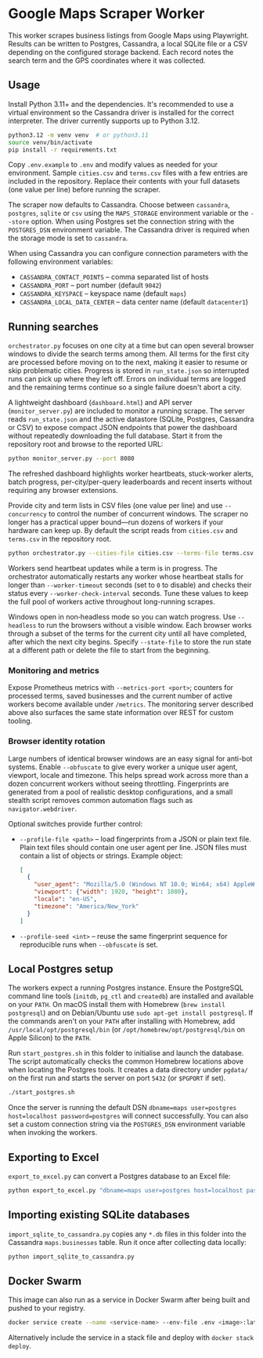 # Google Maps Scraper Worker

This worker scrapes business listings from Google Maps using Playwright.
Results can be written to Postgres, Cassandra, a local SQLite file or a
CSV depending on the configured storage backend. Each record notes the search
term and the GPS coordinates where it was collected.

## Usage

Install Python 3.11+ and the dependencies. It's recommended to use a virtual
environment so the Cassandra driver is installed for the correct interpreter.
The driver currently supports up to Python 3.12.

```bash
python3.12 -m venv venv  # or python3.11
source venv/bin/activate
pip install -r requirements.txt
```

Copy `.env.example` to `.env` and modify values as needed for your environment.
Sample `cities.csv` and `terms.csv` files with a few entries are included in the
repository. Replace their contents with your full datasets (one value per line)
before running the scraper.

The scraper now defaults to Cassandra. Choose between `cassandra`, `postgres`,
`sqlite` or `csv` using the `MAPS_STORAGE` environment variable or the `--store`
option. When using Postgres set the connection string with the `POSTGRES_DSN`
environment variable. The Cassandra driver is required when the storage mode is
set to `cassandra`.

When using Cassandra you can configure connection parameters with the following
environment variables:

- `CASSANDRA_CONTACT_POINTS` – comma separated list of hosts
- `CASSANDRA_PORT` – port number (default `9042`)
- `CASSANDRA_KEYSPACE` – keyspace name (default `maps`)
- `CASSANDRA_LOCAL_DATA_CENTER` – data center name (default `datacenter1`)

## Running searches

`orchestrator.py` focuses on one city at a time but can open several browser
windows to divide the search terms among them. All terms for the first city are
processed before moving on to the next, making it easier to resume or skip
problematic cities. Progress is stored in `run_state.json` so interrupted runs
can pick up where they left off. Errors on individual terms are logged and the
remaining terms continue so a single failure doesn't abort a city.

A lightweight dashboard (`dashboard.html`) and API server (`monitor_server.py`)
are included to monitor a running scrape. The server reads `run_state.json`
and the active datastore (SQLite, Postgres, Cassandra or CSV) to expose compact
JSON endpoints that power the dashboard without repeatedly downloading the full
database. Start it from the repository root and browse to the reported URL:

```bash
python monitor_server.py --port 8080
```

The refreshed dashboard highlights worker heartbeats, stuck-worker alerts,
batch progress, per-city/per-query leaderboards and recent inserts without
requiring any browser extensions.

Provide city and term lists in CSV files (one value per line) and use
`--concurrency` to control the number of concurrent windows. The scraper no
longer has a practical upper bound—run dozens of workers if your hardware can
keep up. By default the script reads from `cities.csv` and `terms.csv` in the
repository root.

```bash
python orchestrator.py --cities-file cities.csv --terms-file terms.csv --steps 0 --concurrency 3
```

Workers send heartbeat updates while a term is in progress. The orchestrator
automatically restarts any worker whose heartbeat stalls for longer than
`--worker-timeout` seconds (set to `0` to disable) and checks their status every
`--worker-check-interval` seconds. Tune these values to keep the full pool of
workers active throughout long-running scrapes.

Windows open in non‑headless mode so you can watch progress. Use `--headless`
to run the browsers without a visible window. Each browser works through a
subset of the terms for the current city until all have completed, after which
the next city begins. Specify `--state-file` to store the run state at a
different path or delete the file to start from the beginning.

### Monitoring and metrics

Expose Prometheus metrics with `--metrics-port <port>`; counters for processed
terms, saved businesses and the current number of active workers become
available under `/metrics`. The monitoring server described above also surfaces
the same state information over REST for custom tooling.

### Browser identity rotation

Large numbers of identical browser windows are an easy signal for anti-bot
systems. Enable `--obfuscate` to give every worker a unique user agent,
viewport, locale and timezone. This helps spread work across more than a dozen
concurrent workers without seeing throttling. Fingerprints are generated from a
pool of realistic desktop configurations, and a small stealth script removes
common automation flags such as `navigator.webdriver`.

Optional switches provide further control:

- `--profile-file <path>` – load fingerprints from a JSON or plain text file.
  Plain text files should contain one user agent per line. JSON files must
  contain a list of objects or strings. Example object:

  ```json
  [
    {
      "user_agent": "Mozilla/5.0 (Windows NT 10.0; Win64; x64) AppleWebKit/537.36 (KHTML, like Gecko) Chrome/123.0.6312.86 Safari/537.36",
      "viewport": {"width": 1920, "height": 1080},
      "locale": "en-US",
      "timezone": "America/New_York"
    }
  ]
  ```

- `--profile-seed <int>` – reuse the same fingerprint sequence for reproducible
  runs when `--obfuscate` is set.

## Local Postgres setup

The workers expect a running Postgres instance.
Ensure the PostgreSQL command line tools (`initdb`, `pg_ctl` and `createdb`)
are installed and available on your `PATH`. On macOS install them with
Homebrew (`brew install postgresql`) and on Debian/Ubuntu use
`sudo apt-get install postgresql`. If the commands aren't on your `PATH` after
installing with Homebrew, add `/usr/local/opt/postgresql/bin` (or
`/opt/homebrew/opt/postgresql/bin` on Apple Silicon) to the `PATH`.

Run `start_postgres.sh` in this folder to initialise and launch the database.
The script automatically checks the common Homebrew locations above when
locating the Postgres tools. It creates a data directory under `pgdata/` on the
first run and starts the server on port `5432` (or `$PGPORT` if set).

```bash
./start_postgres.sh
```

Once the server is running the default DSN `dbname=maps user=postgres host=localhost password=postgres`
will connect successfully. You can also set a custom connection string via the
`POSTGRES_DSN` environment variable when invoking the workers.

## Exporting to Excel

`export_to_excel.py` can convert a Postgres database to an Excel file:

```bash
python export_to_excel.py "dbname=maps user=postgres host=localhost password=postgres" results.xlsx
```

## Importing existing SQLite databases

`import_sqlite_to_cassandra.py` copies any `*.db` files in this folder into the
Cassandra `maps.businesses` table. Run it once after collecting data locally:

```bash
python import_sqlite_to_cassandra.py
```

## Docker Swarm

This image can also run as a service in Docker Swarm after being built and pushed to your registry.

```bash
docker service create --name <service-name> --env-file .env <image>:latest
```

Alternatively include the service in a stack file and deploy with `docker stack deploy`.
